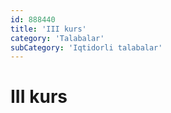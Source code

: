 ```yaml
---
id: 888440
title: 'III kurs'
category: 'Talabalar'
subCategory: 'Iqtidorli talabalar'
---
```


# III kurs
